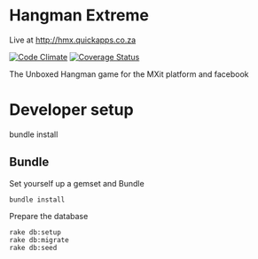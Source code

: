 Hangman Extreme
=====

Live at http://hmx.quickapps.co.za

[![Code Climate](https://codeclimate.com/github/unboxed/hangman_extreme.png)](https://codeclimate.com/github/unboxed/hangman_extreme)
[![Coverage Status](https://coveralls.io/repos/unboxed/hangman_extreme/badge.png?branch=master)](https://coveralls.io/r/unboxed/hangman_extreme?branch=master)


The Unboxed Hangman game for the MXit platform and facebook

Developer setup
===============

bundle install

Bundle
------

Set yourself up a gemset and Bundle

    bundle install

Prepare the database

    rake db:setup
    rake db:migrate
    rake db:seed
